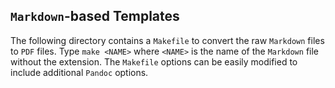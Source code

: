 ## `Markdown`-based Templates

The following directory contains a `Makefile` to convert the raw `Markdown`
files to `PDF` files. Type `make <NAME>` where `<NAME>` is the name of the
`Markdown` file without the extension. The `Makefile` options can be easily
modified to include additional `Pandoc` options.

